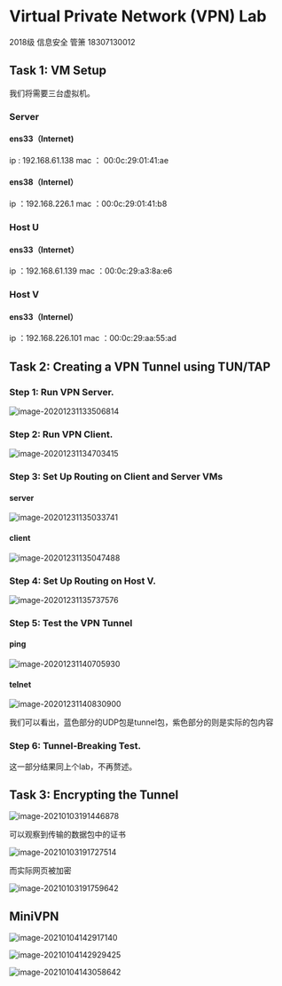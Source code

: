 # Virtual Private Network (VPN) Lab

2018级 信息安全 管箫 18307130012



## Task 1: VM Setup

我们将需要三台虚拟机。

### Server

#### ens33（Internet)

ip : 192.168.61.138	mac ： 00:0c:29:01:41:ae

#### ens38（Internel）

ip ：192.168.226.1	mac ：00:0c:29:01:41:b8

### Host U

#### ens33（Internet）

ip ：192.168.61.139	mac ：00:0c:29:a3:8a:e6

### Host V

#### ens33（Internel）

ip ：192.168.226.101	mac ：00:0c:29:aa:55:ad 



## Task 2: Creating a VPN Tunnel using TUN/TAP

### Step 1: Run VPN Server.

![image-20201231133506814](image-20201231133506814.png)

### Step 2: Run VPN Client.

![image-20201231134703415](image-20201231134703415.png)

### Step 3: Set Up Routing on Client and Server VMs

#### server

![image-20201231135033741](image-20201231135033741.png)

#### client

![image-20201231135047488](image-20201231135047488.png)

### Step 4: Set Up Routing on Host V.

![image-20201231135737576](image-20201231135737576.png)

### Step 5: Test the VPN Tunnel

#### ping

![image-20201231140705930](image-20201231140705930.png)

#### telnet

![image-20201231140830900](image-20201231140830900.png)

我们可以看出，蓝色部分的UDP包是tunnel包，紫色部分的则是实际的包内容

### Step 6: Tunnel-Breaking Test.

这一部分结果同上个lab，不再赘述。



## Task 3: Encrypting the Tunnel

![image-20210103191446878](image-20210103191446878.png)

可以观察到传输的数据包中的证书

![image-20210103191727514](image-20210103191727514.png)

而实际网页被加密

![image-20210103191759642](image-20210103191759642.png)



## MiniVPN

![image-20210104142917140](image-20210104142917140.png)



![image-20210104142929425](image-20210104142929425.png)

![image-20210104143058642](image-20210104143058642.png)

